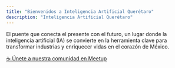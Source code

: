 ```yaml
---
title: "Bienvenidos a Inteligencia Artificial Querétaro"
description: "Inteligencia Artificial Querétaro"
---
```



<div class="flex flex-col items-center w-full max-w-2xl mx-auto text-center rounded-xl shadow-lg shadow-black/30 border border-gray-800 p-8 md:p-12">
        <p class="text-xl md:text-2xl font-medium text-gray-100 leading-relaxed mb-8">
                El puente que conecta el presente con el futuro, un lugar donde la inteligencia artificial (IA) se convierte en la herramienta clave para transformar industrias y enriquecer vidas en el corazón de México.
        </p>
        <a href="https://www.meetup.com/inteligencia-artificial-queretaro/" target="_blank" class="inline-flex items-center gap-2 px-8 py-4 text-gray-100 text-xl">
                <span class="text-2xl">☕</span>
                Únete a nuestra comunidad en Meetup
        </a>
</div>
